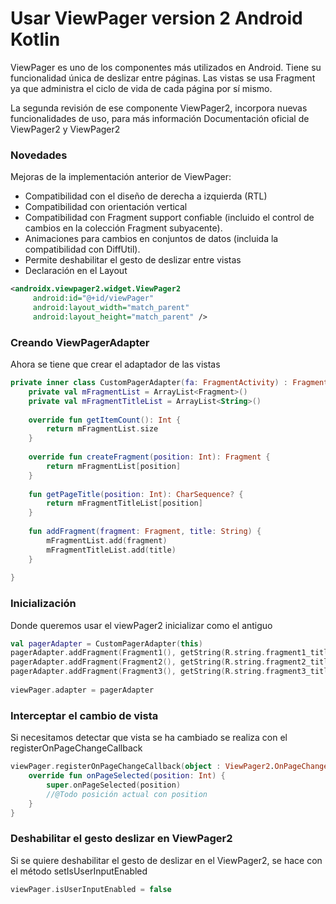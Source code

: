 # Usar ViewPager version 2 Android Kotlin

ViewPager es uno de los componentes más utilizados en Android. Tiene su funcionalidad única de deslizar entre páginas. Las vistas se usa Fragment ya que administra el ciclo de vida de cada página por sí mismo.

La segunda revisión de ese componente ViewPager2, incorpora nuevas funcionalidades de uso, para más información Documentación oficial de ViewPager2 y ViewPager2

### Novedades
Mejoras de la implementación anterior de ViewPager:

 - Compatibilidad con el diseño de derecha a izquierda (RTL)
- Compatibilidad con orientación vertical
- Compatibilidad con Fragment support confiable (incluido el control de cambios en la colección Fragment subyacente).
- Animaciones para cambios en conjuntos de datos (incluida la compatibilidad con DiffUtil).
- Permite deshabilitar el gesto de deslizar entre vistas
- Declaración en el Layout

```xml
<androidx.viewpager2.widget.ViewPager2
     android:id="@+id/viewPager"
     android:layout_width="match_parent"
     android:layout_height="match_parent" />
```

### Creando ViewPagerAdapter
Ahora se tiene que crear el adaptador de las vistas

```kotlin
private inner class CustomPagerAdapter(fa: FragmentActivity) : FragmentStateAdapter(fa) {
    private val mFragmentList = ArrayList<Fragment>()
    private val mFragmentTitleList = ArrayList<String>()
 
    override fun getItemCount(): Int {
        return mFragmentList.size
    }
 
    override fun createFragment(position: Int): Fragment {
        return mFragmentList[position]
    }
 
    fun getPageTitle(position: Int): CharSequence? {
        return mFragmentTitleList[position]
    }
 
    fun addFragment(fragment: Fragment, title: String) {
        mFragmentList.add(fragment)
        mFragmentTitleList.add(title)
    }
 
}
```
### Inicialización
Donde queremos usar el viewPager2 inicializar como el antiguo

```kotlin
val pagerAdapter = CustomPagerAdapter(this)
pagerAdapter.addFragment(Fragment1(), getString(R.string.fragment1_title))
pagerAdapter.addFragment(Fragment2(), getString(R.string.fragment2_title))
pagerAdapter.addFragment(Fragment3(), getString(R.string.fragment3_title))
 
viewPager.adapter = pagerAdapter
```

### Interceptar el cambio de vista
Si necesitamos detectar que vista se ha cambiado se realiza con el registerOnPageChangeCallback

```kotlin
viewPager.registerOnPageChangeCallback(object : ViewPager2.OnPageChangeCallback() {
    override fun onPageSelected(position: Int) {
        super.onPageSelected(position)
        //@Todo posición actual con position
    }
}
```

### Deshabilitar el gesto deslizar en ViewPager2
Si se quiere deshabilitar el gesto de deslizar en el ViewPager2, se hace con el método setIsUserInputEnabled

```kotlin
viewPager.isUserInputEnabled = false
```
